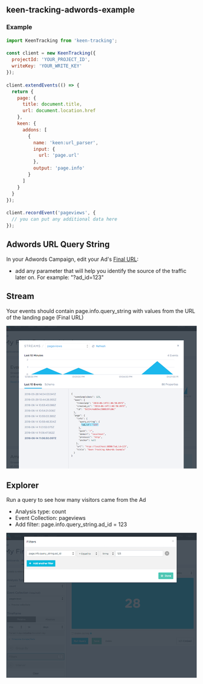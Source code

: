## keen-tracking-adwords-example

### Example

```javascript
import KeenTracking from 'keen-tracking';

const client = new KeenTracking({
  projectId: 'YOUR_PROJECT_ID',
  writeKey: 'YOUR_WRITE_KEY'
});

client.extendEvents(() => {
  return {
    page: {
      title: document.title,
      url: document.location.href
    },
    keen: {
      addons: [
        {
          name: 'keen:url_parser',
          input: {
            url: 'page.url'
          },
          output: 'page.info'
        }
      ]
    }
  }
});

client.recordEvent('pageviews', {
  // you can put any additional data here
});
```

## Adwords URL Query String

In your Adwords Campaign, edit your Ad's [Final URL](https://support.google.com/adwords/answer/6080568):
* add any parameter that will help you identify the source of the traffic later on. For example: "?ad_id=123"

## Stream

Your events should contain page.info.query_string
with values from the URL of the landing page (Final URL)

![alt text](https://github.com/keen/keen-tracking-adwords-example/raw/master/demo/img/screen1.png "")

## Explorer

Run a query to see how many visitors came from the Ad

* Analysis type: count
* Event Collection: pageviews
* Add filter: page.info.query_string.ad_id = 123

![alt text](https://github.com/keen/keen-tracking-adwords-example/raw/master/demo/img/screen2.png "")
